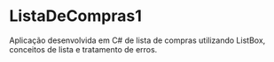 # ListaDeCompras1
Aplicação desenvolvida em C# de lista de compras utilizando ListBox, conceitos de lista e tratamento de erros.
